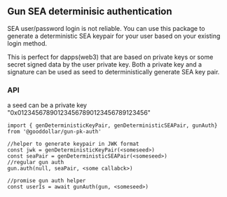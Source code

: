 ## Gun SEA determinisic authentication

SEA user/password login is not reliable.
You can use this package to generate a deterministic SEA keypair for your user based on your existing login method.

This is perfect for dapps(web3) that are based on private keys or some secret signed data by the user private key.
Both a private key and a signature can be used as seed to deterministically generate SEA key pair.

### API

a seed can be a private key "0x012345678901234567890123456789123456"

```
import { genDeterministicKeyPair, genDeterministicSEAPair, gunAuth} from '@gooddollar/gun-pk-auth'

//helper to generate keypair in JWK format
const jwk = genDeterministicKeyPair(<someseed>)
const seaPair = genDeterministicSEAPair(<someseed>)
//regular gun auth
gun.auth(null, seaPair, <some callabck>)

//promise gun auth helper
const userIs = await gunAuth(gun, <someseed>)
```

